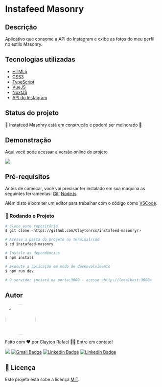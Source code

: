 # Instafeed Masonry

## Descrição

Aplicativo que consome a API do Instagram e exibe as fotos do meu perfil no estilo Masonry.

## Tecnologias utilizadas

- [HTML5](https://www.w3c.br/)
- [CSS3](https://www.w3c.br/)
- [TypeScript](https://www.typescriptlang.org/)
- [VueJS](https://vuejs.org/)
- [NuxtJS](https://nuxtjs.org/)
- [API do Instagram](https://developers.facebook.com/?locale=pt_BR)

## Status do projeto

🚧 Instafeed Masonry está em construção e poderá ser melhorado 🚀

## Demonstração

[Aqui você pode acessar a versão online do projeto](https://instafeed-masonry.vercel.app/)

![](instafeed.gif)

## Pré-requisitos

Antes de começar, você vai precisar ter instalado em sua máquina as seguintes ferramentas: [Git](https://git-scm.com), [Node.js](https://nodejs.org/en/).

Além disto é bom ter um editor para trabalhar com o código como [VSCode](https://code.visualstudio.com/).

### 🎲 Rodando o Projeto

```bash
# Clone este repositório
$ git clone <https://github.com/Claytonrss/instafeed-masonry/>

# Acesse a pasta do projeto no terminal/cmd
$ cd instafeed-masonry

# Instale as dependências
$ npm install

# Execute a aplicação em modo de desenvolvimento
$ npm run dev

# O servidor inciará na porta:3000 - acesse <http://localhost:3000>
```

## Autor

<a href="https://claytonrss.github.io/">
 <img style="border-radius: 50%;" src="https://avatars.githubusercontent.com/u/33030911?v=4" width="100px;" alt=""/>
 <br />
 
Feito com ❤️ por <a href="https://claytonrss.github.io/" title="Clayton Rafael">Clayton Rafael</a> 👋🏽 Entre em contato!

[![](https://img.shields.io/badge/WhatsApp-25D366?style=for-the-badge&logo=whatsapp&logoColor=white&link=https://wa.me/5511965280345)](https://wa.me/5511965280345) [![Gmail Badge](https://img.shields.io/badge/Gmail-D14836?style=for-the-badge&logo=gmail&logoColor=white&link=mailtoclayton.rssouza@gmail.com)](mailto:clayton.rssouza@gmail.com) [![Linkedin Badge](https://img.shields.io/badge/LinkedIn-0077B5?style=for-the-badge&logo=linkedin&logoColor=white&link=https://www.linkedin.com/in/clayton-rafael-62b908146/)](https://www.linkedin.com/in/clayton-rafael-62b908146/) [![Linkedin Badge](https://img.shields.io/badge/Instagram-E4405F?style=for-the-badge&logo=instagram&logoColor=white&link=https://www.instagram.com/clayton.rssouza/)](https://www.instagram.com/clayton.rssouza/)

## 📝 Licença

Este projeto esta sobe a licença [MIT](./LICENSE).
